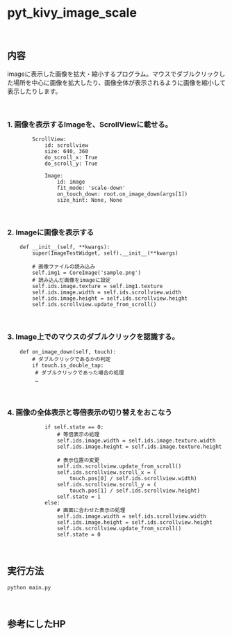 # pyt_kivy_image_scale

<br>

## 内容 

imageに表示した画像を拡大・縮小するプログラム。マウスでダブルクリックした場所を中心に画像を拡大したり、画像全体が表示されるように画像を縮小して表示したりします。

<br>

### 1. 画像を表示するImageを、ScrollViewに載せる。

```
        ScrollView:
            id: scrollview
            size: 640, 360
            do_scroll_x: True
            do_scroll_y: True

            Image:
                id: image
                fit_mode: 'scale-down'
                on_touch_down: root.on_image_down(args[1])
                size_hint: None, None
```

<br>

### 2. Imageに画像を表示する

```
    def __init__(self, **kwargs):
        super(ImageTestWidget, self).__init__(**kwargs)

        # 画像ファイルの読み込み
        self.img1 = CoreImage('sample.png')
        # 読み込んだ画像をimageに設定
        self.ids.image.texture = self.img1.texture
        self.ids.image.width = self.ids.scrollview.width
        self.ids.image.height = self.ids.scrollview.height
        self.ids.scrollview.update_from_scroll()
```

<br>

### 3. Image上でのマウスのダブルクリックを認識する。

```
    def on_image_down(self, touch):
        # ダブルクリックであるかの判定
        if touch.is_double_tap:
　　　    # ダブルクリックであった場合の処理
　　　    …
```

<br>

### 4. 画像の全体表示と等倍表示の切り替えをおこなう

```
            if self.state == 0:
                # 等倍表示の処理
                self.ids.image.width = self.ids.image.texture.width
                self.ids.image.height = self.ids.image.texture.height

                # 表示位置の変更
                self.ids.scrollview.update_from_scroll()
                self.ids.scrollview.scroll_x = (
                    touch.pos[0] / self.ids.scrollview.width)
                self.ids.scrollview.scroll_y = (
                    touch.pos[1] / self.ids.scrollview.height)
                self.state = 1
            else:
                # 画面に合わせた表示の処理
                self.ids.image.width = self.ids.scrollview.width
                self.ids.image.height = self.ids.scrollview.height
                self.ids.scrollview.update_from_scroll()
                self.state = 0
```

<br>

## 実行方法

```
python main.py
```

<br>

## 参考にしたHP
